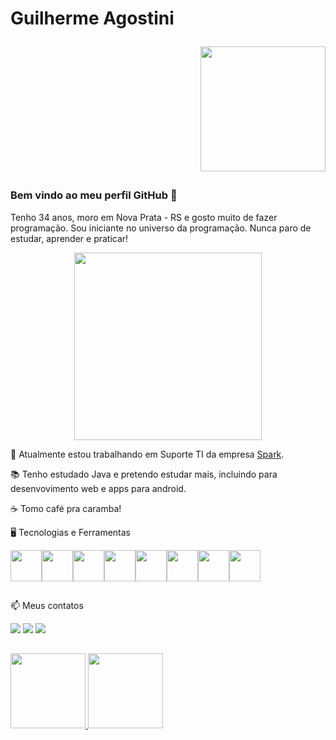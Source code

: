 # Guilherme Agostini  <p align="right"><img src="https://user-images.githubusercontent.com/76624588/180626814-f2152939-775e-4585-87e9-5b65cc051ca2.png" width="200" hedight="600"></p>

### Bem vindo ao meu perfil GitHub 👋

Tenho  34 anos,  moro em Nova Prata - RS e  gosto muito de fazer programação. Sou iniciante no universo da programação. Nunca paro de estudar, aprender e praticar!

<p align="center"><img src="https://user-images.githubusercontent.com/76624588/180625640-e1af5cbb-464f-4e88-85c4-e748edd3ef32.gif" width="300" hedight="600"></p>

🔭 Atualmente estou trabalhando em Suporte TI da empresa [Spark](https://www.sparkag.com.br/).

📚 Tenho estudado Java e pretendo estudar mais, incluindo para desenvovimento web e apps para android.

☕ Tomo café pra caramba!

🖥️ Tecnologias e Ferramentas 

<img src="https://cdn.jsdelivr.net/gh/devicons/devicon/icons/java/java-original-wordmark.svg" width="50" hedight="50"/><img src="https://cdn.jsdelivr.net/gh/devicons/devicon/icons/git/git-original.svg" width="50" hedight="50"/><img src="https://cdn.jsdelivr.net/gh/devicons/devicon/icons/github/github-original.svg" width="50" hedight="50"/><img src="https://cdn.jsdelivr.net/gh/devicons/devicon/icons/gitlab/gitlab-original.svg" width="50" hedight="50"/><img src="https://cdn.jsdelivr.net/gh/devicons/devicon/icons/spring/spring-original.svg" width="50" hedight="50"/><img src="https://cdn.jsdelivr.net/gh/devicons/devicon/icons/postgresql/postgresql-original.svg" width="50" hedight="50"/><img src="https://cdn.jsdelivr.net/gh/devicons/devicon/icons/intellij/intellij-original.svg" width="50" hedight="50"/><img src="https://cdn.jsdelivr.net/gh/devicons/devicon/icons/vscode/vscode-original.svg" width="50" hedight="50"/>

##

📫 Meus contatos
<div>
<a href="https://instagram.com/agostini_gui" target="_blank"><img src="https://img.shields.io/badge/-Instagram-%23E4405F?style=for-the-badge&logo=instagram&logoColor=white" target="_blank"></a>
<a href="https://www.twitter.com/MeMeAgos" target="_blank"><img src="https://img.shields.io/badge/Twitter-1DA1F2?style=for-the-badge&logo=twitter&logoColor=white" target="_blank"></a>
<a href="https://www.linkedin.com/in/guilherme-agostini-685972122" target="_blank"><img src="https://img.shields.io/badge/-LinkedIn-%230077B5?style=for-the-badge&logo=linkedin&logoColor=white" target="_blank"></a>   
</div>

##

<div>
<a href="https://github.com/GuiAgost">
<img height="120em" src="https://github-readme-stats.vercel.app/api?username=GuiAgost&show_icons=true&theme=dracula&include_all_commits=true&count_private=true"/>
<img height="120em" src="https://github-readme-stats.vercel.app/api/top-langs/?username=GuiAgost&layout=compact&langs_count=7&theme=dracula"/>
</div>
